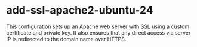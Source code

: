 # add-ssl-apache2-ubuntu-24
This configuration sets up an Apache web server with SSL using a custom certificate and private key. It also ensures that any direct access via server IP is redirected to the domain name over HTTPS.
